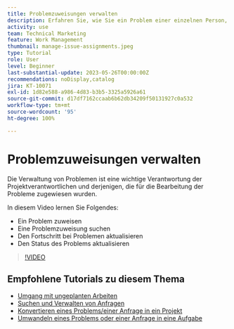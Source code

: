 ```yaml
---
title: Problemzuweisungen verwalten
description: Erfahren Sie, wie Sie ein Problem einer einzelnen Person, mehreren Personen oder einem Team zuweisen, damit das Problem gelöst wird.
activity: use
team: Technical Marketing
feature: Work Management
thumbnail: manage-issue-assignments.jpeg
type: Tutorial
role: User
level: Beginner
last-substantial-update: 2023-05-26T00:00:00Z
recommendations: noDisplay,catalog
jira: KT-10071
exl-id: 1d82e588-a986-4d83-b3b5-3325a5926a61
source-git-commit: d17df7162ccaab6b62db34209f50131927c0a532
workflow-type: tm+mt
source-wordcount: '95'
ht-degree: 100%

---
```


# Problemzuweisungen verwalten

Die Verwaltung von Problemen ist eine wichtige Verantwortung der Projektverantwortlichen und derjenigen, die für die Bearbeitung der Probleme zugewiesen wurden.

In diesem Video lernen Sie Folgendes:

* Ein Problem zuweisen
* Eine Problemzuweisung suchen
* Den Fortschritt bei Problemen aktualisieren
* Den Status des Problems aktualisieren

>[!VIDEO](https://video.tv.adobe.com/v/3419931/?quality=12&learn=on&enablevpops)

## Empfohlene Tutorials zu diesem Thema

* [Umgang mit ungeplanten Arbeiten](/help/manage-work/issues-requests/handle-unplanned-work.md)
* [Suchen und Verwalten von Anfragen](/help/manage-work/issues-requests/find-requests.md)
* [Konvertieren eines Problems/einer Anfrage in ein Projekt](/help/manage-work/issues-requests/create-a-project-from-a-request.md)
* [Umwandeln eines Problems oder einer Anfrage in eine Aufgabe](/help/manage-work/issues-requests/convert-issues-to-other-work-items.md)
